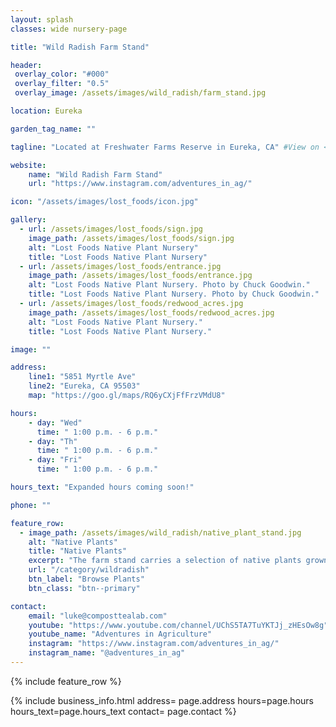 ```yaml
---
layout: splash
classes: wide nursery-page

title: "Wild Radish Farm Stand"

header:
 overlay_color: "#000"
 overlay_filter: "0.5"
 overlay_image: /assets/images/wild_radish/farm_stand.jpg

location: Eureka

garden_tag_name: ""

tagline: "Located at Freshwater Farms Reserve in Eureka, CA" #View on <a href='https://www.instagram.com/adventures_in_ag/' target='_blank'>Instagram</a>"

website: 
    name: "Wild Radish Farm Stand"
    url: "https://www.instagram.com/adventures_in_ag/" 

icon: "/assets/images/lost_foods/icon.jpg"

gallery:
  - url: /assets/images/lost_foods/sign.jpg
    image_path: /assets/images/lost_foods/sign.jpg
    alt: "Lost Foods Native Plant Nursery"
    title: "Lost Foods Native Plant Nursery"
  - url: /assets/images/lost_foods/entrance.jpg
    image_path: /assets/images/lost_foods/entrance.jpg
    alt: "Lost Foods Native Plant Nursery. Photo by Chuck Goodwin."
    title: "Lost Foods Native Plant Nursery. Photo by Chuck Goodwin."
  - url: /assets/images/lost_foods/redwood_acres.jpg
    image_path: /assets/images/lost_foods/redwood_acres.jpg
    alt: "Lost Foods Native Plant Nursery."
    title: "Lost Foods Native Plant Nursery."

image: ""

address:
    line1: "5851 Myrtle Ave"
    line2: "Eureka, CA 95503" 
    map: "https://goo.gl/maps/RQ6yCXjFfFrzVMdU8"

hours:
    - day: "Wed"
      time: " 1:00 p.m. - 6 p.m."
    - day: "Th"
      time: " 1:00 p.m. - 6 p.m."
    - day: "Fri"
      time: " 1:00 p.m. - 6 p.m."

hours_text: "Expanded hours coming soon!"

phone: ""

feature_row:
  - image_path: /assets/images/wild_radish/native_plant_stand.jpg
    alt: "Native Plants"
    title: "Native Plants"
    excerpt: "The farm stand carries a selection of native plants grown at the neighboring <a href='/nursery/northcoast-cnps'>North Coast CNPS Nursery</a> Click below to browse the list of native plants currently available at the farm stand."
    url: "/category/wildradish"
    btn_label: "Browse Plants"
    btn_class: "btn--primary"

contact: 
    email: "luke@composttealab.com"
    youtube: "https://www.youtube.com/channel/UChS5TA7TuYKTJj_zHEsOw8g"
    youtube_name: "Adventures in Agriculture"
    instagram: "https://www.instagram.com/adventures_in_ag/"
    instagram_name: "@adventures_in_ag"
---
```

{% include feature_row %}

{% include business_info.html 
    address= page.address
    hours=page.hours
    hours_text=page.hours_text
    contact= page.contact
%}



